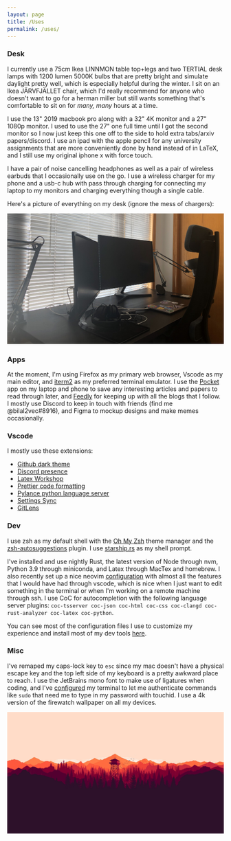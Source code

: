 ```yaml
---
layout: page
title: /Uses
permalink: /uses/
---
```


### Desk

I currently use a 75cm Ikea LINNMON table top+legs and two TERTIAL desk lamps with 1200 lumen 5000K bulbs that are pretty bright and simulate daylight pretty well, which is especially helpful during the winter. I sit on an Ikea JÄRVFJÄLLET chair, which I'd really recommend for anyone who doesn't want to go for a herman miller but still wants something that's comfortable to sit on for _many, many_ hours at a time.

I use the 13" 2019 macbook pro along with a 32" 4K monitor and a 27" 1080p monitor. I used to use the 27" one full time until I got the second monitor so I now just keep this one off to the side to hold extra tabs/arxiv papers/discord. I use an ipad with the apple pencil for any university assignments that are more conveniently done by hand instead of in LaTeX, and I still use my original iphone x with force touch.

I have a pair of noise cancelling headphones as well as a pair of wireless earbuds that I occasionally use on the go. I use a wireless charger for my phone and a usb-c hub with pass through charging for connecting my laptop to my monitors and charging everything though a single cable.

Here's a picture of everything on my desk (ignore the mess of chargers):

![desk](../images/desk.jpg)

### Apps

At the moment, I'm using Firefox as my primary web browser, Vscode as my main editor, and [iterm2](https://iterm2.com/) as my preferred terminal emulator. I use the [Pocket](https://getpocket.com/) app on my laptop and phone to save any interesting articles and papers to read through later, and [Feedly](https://feedly.com/) for keeping up with all the blogs that I follow. I mostly use Discord to keep in touch with friends (find me @bilal2vec#8916), and Figma to mockup designs and make memes occasionally.

### Vscode

I mostly use these extensions:

-   [Github dark theme](https://marketplace.visualstudio.com/items?itemName=GitHub.github-vscode-theme)
-   [Discord presence](https://marketplace.visualstudio.com/items?itemName=icrawl.discord-vscode)
-   [Latex Workshop](https://marketplace.visualstudio.com/items?itemName=James-Yu.latex-workshop)
-   [Prettier code formatting](https://marketplace.visualstudio.com/items?itemName=esbenp.prettier-vscode)
-   [Pylance python language server](https://marketplace.visualstudio.com/items?itemName=ms-python.vscode-pylance)
-   [Settings Sync](https://marketplace.visualstudio.com/items?itemName=Shan.code-settings-sync)
-   [GitLens](https://marketplace.visualstudio.com/items?itemName=eamodio.gitlens)

### Dev

I use zsh as my default shell with the [Oh My Zsh](https://github.com/ohmyzsh/ohmyzsh) theme manager and the [zsh-autosuggestions](https://github.com/zsh-users/zsh-autosuggestions) plugin. I use [starship.rs](https://starship.rs) as my shell prompt.

I've installed and use nightly Rust, the latest version of Node through nvm, Python 3.9 through miniconda, and Latex through MacTex and homebrew. I also recently set up a nice neovim [configuration](https://github.com/bilal2vec/dotfiles) with almost all the features that I would have had through vscode, which is nice when I just want to edit something in the terminal or when I'm working on a remote machine through ssh. I use CoC for autocompletion with the following language server plugins: `coc-tsserver coc-json coc-html coc-css coc-clangd coc-rust-analyzer coc-latex coc-python`.

You can see most of the configuration files I use to customize my experience and install most of my dev tools [here](https://github.com/bilal2vec/dotfiles).

### Misc

I've remaped my caps-lock key to `esc` since my mac doesn't have a physical escape key and the top left side of my keyboard is a pretty awkward place to reach. I use the JetBrains mono font to make use of ligatures when coding, and I've [configured](https://apple.stackexchange.com/questions/259093/can-touch-id-for-the-mac-touch-bar-authenticate-sudo-users-and-admin-privileges/306324#306324) my terminal to let me authenticate commands like `sudo` that need me to type in my password with touchid. I use a 4k version of the firewatch wallpaper on all my devices.

![firewatch wallpaper](../images/wallpaper.jpg)
